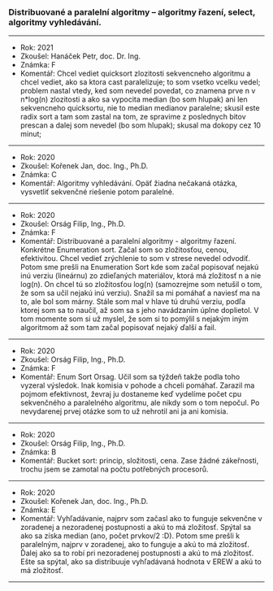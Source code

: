 ### Distribuované a paralelní algoritmy – algoritmy řazení, select, algoritmy vyhledávání.

----------------------------------------

- Rok: 2021
- Zkoušel: Hanáček Petr, doc. Dr. Ing.
- Známka: F
- Komentář: Chcel vediet quicksort zlozitosti sekvencneho algoritmu a chcel vediet, ako sa ktora cast paralelizuje; to som vsetko vcelku vedel; problem nastal vtedy, ked som nevedel povedat, co znamena prve n v n*log(n) zlozitosti a ako sa vypocita median (bo som hlupak) ani len sekvencneho quicksortu, nie to median medianov paralelne; skusil este radix sort a tam som zastal na tom, ze spravime z poslednych bitov prescan a dalej som nevedel (bo som hlupak); skusal ma dokopy cez 10 minut;

----------------------------------------

- Rok: 2020
- Zkoušel: Kořenek Jan, doc. Ing., Ph.D.
- Známka: C
- Komentář: Algoritmy vyhledávání. Opäť žiadna nečakaná otázka, vysvetliť sekvenčné riešenie potom paralelné.

----------------------------------------

- Rok: 2020
- Zkoušel: Orság Filip, Ing., Ph.D.
- Známka: F
- Komentář: Distribuované a paralelní algoritmy - algoritmy řazení. Konkrétne Enumeration sort. Začal som so zložitosťou, cenou, efektivitou. Chcel vedieť zrýchlenie to som v strese nevedel odvodiť. Potom sme prešli na Enumeration Sort kde som začal popisovať nejakú inú verziu (lineárnu) zo zdieľaných materiálov, ktorá má zložitosť n a nie log(n). On chcel tú so zložitosťou log(n) (samozrejme som netušil o tom, že som sa učil nejakú inú verziu). Snažil sa mi pomáhať a naviesť ma na to, ale bol som márny. Stále som mal v hlave tú druhú verziu, podľa ktorej som sa to naučil, až som sa s jeho navádzaním úplne doplietol. V tom momente som si už myslel, že som si to pomýlil s nejakým iným algoritmom až som tam začal popisovať nejaký ďalší a fail.

----------------------------------------

- Rok: 2020
- Zkoušel: Orság Filip, Ing., Ph.D.
- Známka: F
- Komentář: Enum Sort Orsag. Učil som sa týždeň takže podla toho vyzeral výsledok. Inak komisia v pohode a chceli pomáhať. Zarazil ma pojmom efektivnost, ževraj ju dostaneme keď vydelíme počet cpu sekvenčného a paralelného algoritmu, ale nikdy som o tom nepočul. Po nevydarenej prvej otázke som to už nehrotil ani ja ani komisia.

----------------------------------------

- Rok: 2020
- Zkoušel: Orság Filip, Ing., Ph.D.
- Známka: B
- Komentář: Bucket sort: princip, složitosti, cena. Zase žádné zákeřnosti, trochu jsem se zamotal na počtu potřebných procesorů.

----------------------------------------

- Rok: 2020
- Zkoušel: Kořenek Jan, doc. Ing., Ph.D.
- Známka: E
- Komentář: Vyhľadávanie, najprv som začasl ako to funguje sekvenčne v zoradenej a nezoradenej postupnosti a akú to má zložitosť. Spýtal sa ako sa získa median (ano, počet prvkov/2 :D). Potom sme prešli k paralelným, najprv v zoradenej, ako to funguje a akú to má zložitosť. Ďalej ako sa to robí pri nezoradenej postupnosti a akú to má zložitosť. Ešte sa spýtal, ako sa distribuuje vyhľadávaná hodnota v EREW a akú to má zložitosť.

----------------------------------------
